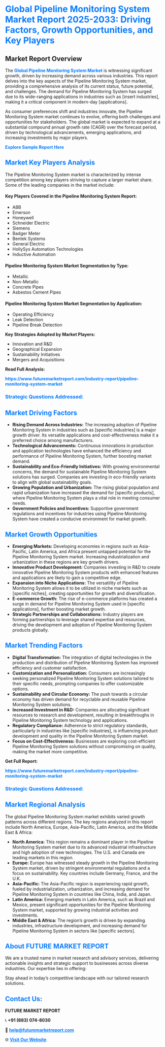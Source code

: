 <h1 style="color: #007BFF;">Global Pipeline Monitoring System Market Report 2025-2033: Driving Factors, Growth Opportunities, and Key Players</h1>

<section id="overview">
<h2>Market Report Overview</h2>
<p>The <a href="https://www.futuremarketreport.com/industry-report/pipeline-monitoring-system-market" style="color: #007BFF; text-decoration: none;"><strong>Global Pipeline Monitoring System Market</strong></a> is witnessing significant growth, driven by increasing demand across various industries. This report delves into the key aspects of the Pipeline Monitoring System market, providing a comprehensive analysis of its current status, future potential, and challenges. The demand for Pipeline Monitoring System has surged due to its wide-ranging applications in industries such as [insert industries], making it a critical component in modern-day [applications].</p>
<p>As consumer preferences shift and industries innovate, the Pipeline Monitoring System market continues to evolve, offering both challenges and opportunities for stakeholders. The global market is expected to expand at a substantial compound annual growth rate (CAGR) over the forecast period, driven by technological advancements, emerging applications, and increasing investments by major players.</p>
</section>

<section id="overview">
<p><a href="https://www.futuremarketreport.com/request-sample/reportId=63836" style="color: #007BFF; text-decoration: none;"><strong>Explore Sample Report Here</strong></a></p>
</section>

<section id="key-players">
<h2 style="color: #007BFF;">Market Key Players Analysis</h2>
<p>The Pipeline Monitoring System market is characterized by intense competition among key players striving to capture a larger market share. Some of the leading companies in the market include:</p>
<h4>Key Players Covered in the Pipeline Monitoring System Report:</h4>
<ul><li>ABB</li><li>Emerson</li><li>Honeywell</li><li>Schneider Electric</li><li>Siemens</li><li>Badger Meter</li><li>Bentek Systems</li><li>General Electric</li><li>HollySys Automation Technologies</li><li>Inductive Automation</li></ul>
<h4>Pipeline Monitoring System Market Segmentation by Type:</h4>
<ul><li>Metallic</li><li>Non-Metallic</li><li>Concrete Pipes</li><li>Asbestos Cement Pipes</li></ul>

<h4>Pipeline Monitoring System Market Segmentation by Application:</h4>
<ul><li>Operating Efficiency</li><li>Leak Detection</li><li>Pipeline Break Detection</li></ul>
<p><strong>Key Strategies Adopted by Market Players:</strong></p>
<ul>
<li>Innovation and R&D</li>
<li>Geographical Expansion</li>
<li>Sustainability Initiatives</li>
<li>Mergers and Acquisitions</li>
</ul>
</section>

<section>
<p><strong>Read Full Analysis: </strong></p><a href="https://www.futuremarketreport.com/industry-report/pipeline-monitoring-system-market" style="color: #007BFF; text-decoration: none;"><strong>https://www.futuremarketreport.com/industry-report/pipeline-monitoring-system-market</strong></a>
<h3 style="color: #007BFF;">Strategic Questions Addressed:</h3>
</section>

<section id="driving-factors">
<h2 style="color: #007BFF;">Market Driving Factors</h2>
<ul>
<li><strong>Rising Demand Across Industries:</strong> The increasing adoption of Pipeline Monitoring System in industries such as [specific industries] is a major growth driver. Its versatile applications and cost-effectiveness make it a preferred choice among manufacturers.</li>
<li><strong>Technological Advancements:</strong> Continuous innovations in production and application technologies have enhanced the efficiency and performance of Pipeline Monitoring System, further boosting market demand.</li>
<li><strong>Sustainability and Eco-Friendly Initiatives:</strong> With growing environmental concerns, the demand for sustainable Pipeline Monitoring System solutions has surged. Companies are investing in eco-friendly variants to align with global sustainability goals.</li>
<li><strong>Growing Population and Urbanization:</strong> The rising global population and rapid urbanization have increased the demand for [specific products], where Pipeline Monitoring System plays a vital role in meeting consumer needs.</li>
<li><strong>Government Policies and Incentives:</strong> Supportive government regulations and incentives for industries using Pipeline Monitoring System have created a conducive environment for market growth.</li>
</ul>
</section>

<section id="growth-opportunities">
<h2 style="color: #007BFF;">Market Growth Opportunities</h2>
<ul>
<li><strong>Emerging Markets:</strong> Developing economies in regions such as Asia-Pacific, Latin America, and Africa present untapped potential for the Pipeline Monitoring System market. Increasing industrialization and urbanization in these regions are key growth drivers.</li>
<li><strong>Innovative Product Development:</strong> Companies investing in R&D to create innovative Pipeline Monitoring System products with enhanced features and applications are likely to gain a competitive edge.</li>
<li><strong>Expansion into Niche Applications:</strong> The versatility of Pipeline Monitoring System allows it to be utilized in niche markets such as [specific niches], creating opportunities for growth and diversification.</li>
<li><strong>E-commerce Growth:</strong> The rise of e-commerce platforms has created a surge in demand for Pipeline Monitoring System used in [specific applications], further boosting market growth.</li>
<li><strong>Strategic Partnerships and Collaborations:</strong> Industry players are forming partnerships to leverage shared expertise and resources, driving the development and adoption of Pipeline Monitoring System products globally.</li>
</ul>
</section>

<section id="trending-factors">
<h2 style="color: #007BFF;">Market Trending Factors</h2>
<ul>
<li><strong>Digital Transformation:</strong> The integration of digital technologies in the production and distribution of Pipeline Monitoring System has improved efficiency and customer satisfaction.</li>
<li><strong>Customization and Personalization:</strong> Consumers are increasingly seeking personalized Pipeline Monitoring System solutions tailored to their specific needs, prompting companies to offer customizable options.</li>
<li><strong>Sustainability and Circular Economy:</strong> The push towards a circular economy has driven demand for recyclable and reusable Pipeline Monitoring System solutions.</li>
<li><strong>Increased Investment in R&D:</strong> Companies are allocating significant resources to research and development, resulting in breakthroughs in Pipeline Monitoring System technology and applications.</li>
<li><strong>Regulatory Compliance:</strong> Adherence to strict regulatory standards, particularly in industries like [specific industries], is influencing product development and quality in the Pipeline Monitoring System market.</li>
<li><strong>Focus on Cost-Effectiveness:</strong> Businesses are exploring cost-efficient Pipeline Monitoring System solutions without compromising on quality, making the market more competitive.</li>
</ul>
</section>

<section>
<p><strong>Get Full Report: </strong></p><a href="https://www.futuremarketreport.com/industry-report/pipeline-monitoring-system-market" style="color: #007BFF; text-decoration: none;"><strong>https://www.futuremarketreport.com/industry-report/pipeline-monitoring-system-market</strong></a>
<h3 style="color: #007BFF;">Strategic Questions Addressed:</h3>
</section>


<section id="regional-analysis">
<h2 style="color: #007BFF;">Market Regional Analysis</h2>
<p>The global Pipeline Monitoring System market exhibits varied growth patterns across different regions. The key regions analyzed in this report include North America, Europe, Asia-Pacific, Latin America, and the Middle East & Africa:</p>
<ul>
<li><strong>North America:</strong> This region remains a dominant player in the Pipeline Monitoring System market due to its advanced industrial infrastructure and high adoption of new technologies. The U.S. and Canada are leading markets in this region.</li>
<li><strong>Europe:</strong> Europe has witnessed steady growth in the Pipeline Monitoring System market, driven by stringent environmental regulations and a focus on sustainability. Key countries include Germany, France, and the U.K.</li>
<li><strong>Asia-Pacific:</strong> The Asia-Pacific region is experiencing rapid growth, fueled by industrialization, urbanization, and increasing demand for Pipeline Monitoring System in countries like China, India, and Japan.</li>
<li><strong>Latin America:</strong> Emerging markets in Latin America, such as Brazil and Mexico, present significant opportunities for the Pipeline Monitoring System market, supported by growing industrial activities and investments.</li>
<li><strong>Middle East & Africa:</strong> The region’s growth is driven by expanding industries, infrastructure development, and increasing demand for Pipeline Monitoring System in sectors like [specific sectors].</li>
</ul>
</section>

<footer>
<h2 style="color: #007BFF;">About FUTURE MARKET REPORT</h2>
<p>We are a trusted name in market research and advisory services, delivering actionable insights and strategic support to businesses across diverse industries. Our expertise lies in offering:</p>

<p>Stay ahead in today’s competitive landscape with our tailored research solutions.</p>

<h2 style="color: #007BFF;">Contact Us:</h2>
<p><strong>FUTURE MARKET REPORT</strong></p>
<p>📞 <strong>+91 (883) 074-8030</strong></p>
<p>📧 <strong><a href="mailto:help@futuremarketreport.com" style="color: #007BFF;">help@futuremarketreport.com</a></strong></p>
<p>🌐 <strong><a href="https://www.futuremarketreport.com/" style="color: #007BFF;">Visit Our Website</a></strong></p>
</footer>